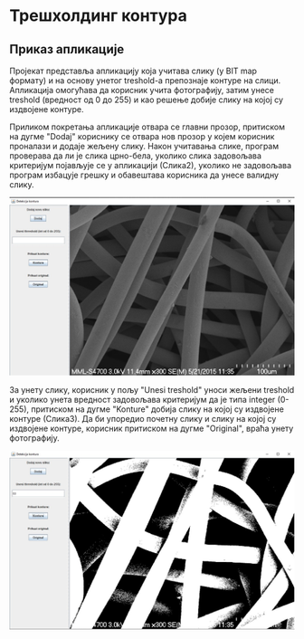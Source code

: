 # Трешхолдинг контура

## Приказ апликације

Пројекат представља апликацију која учитава слику (у BIT map формату) и на основу унетог treshold-a препознаје контуре на слици. Апликација омогућава да корисник учита фотографију, затим унесе treshold (вредност од 0 до 255) и као решење добије слику на којој су издвојене контуре.

Приликом покретања апликације отвара се главни прозор, притиском на дугме "Dodaj" кориснику се отвара нов прозор у којем корисник проналази и додаје жељену слику.
Након учитавања слике, програм проверава да ли је слика црно-бела, уколико слика задовољава критеријум појављује се у апликацији (Слика2), уколико не задовољава програм избацује грешку и обавештава корисника да унесе валидну слику.

![Слика 2](Слика2.jpg)

За унету слику, корисник у пољу "Unesi treshold" уноси жељени treshold и уколико унета вредност задовољава критеријум да је типа integer (0-255), притиском на дугме "Konture" добија слику на којој су издвојене контуре (Слика3). Да би упоредио почетну слику и слику на којој су издвојене контуре, корисник притиском на дугме "Original", враћа унету фотографију. 

![Слика 3](Слика3.jpg)
